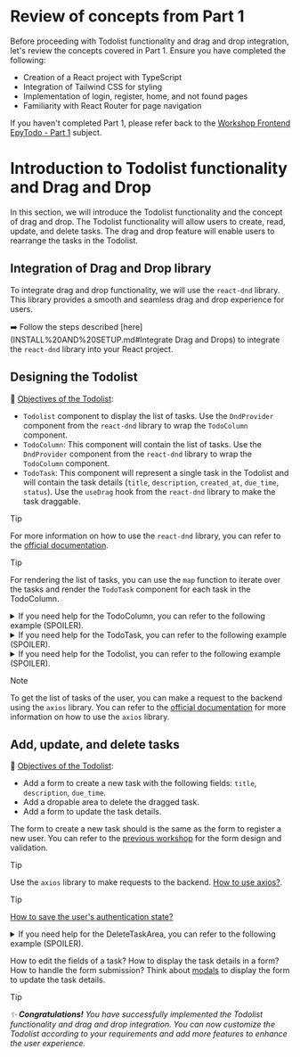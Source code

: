 # Review of concepts from Part 1
Before proceeding with Todolist functionality and drag and drop integration, let's review the concepts covered in Part 1. Ensure you have completed the following:

- Creation of a React project with TypeScript  
- Integration of Tailwind CSS for styling  
- Implementation of login, register, home, and not found pages  
- Familiarity with React Router for page navigation  

If you haven't completed Part 1, please refer back to the [Workshop Frontend EpyTodo - Part 1](../part1/SUBJECT.md) subject.

# Introduction to Todolist functionality and Drag and Drop

In this section, we will introduce the Todolist functionality and the concept of drag and drop. The Todolist functionality will allow users to create, read, update, and delete tasks. The drag and drop feature will enable users to rearrange the tasks in the Todolist.

## Integration of Drag and Drop library

To integrate drag and drop functionality, we will use the `react-dnd` library. This library provides a smooth and seamless drag and drop experience for users.

:arrow_right: Follow the steps described [here](INSTALL%20AND%20SETUP.md#Integrate Drag and Drops) to integrate the `react-dnd` library into your React project.

## Designing the Todolist

:checkered_flag: <u>Objectives of the Todolist</u>:
- ``Todolist`` component to display the list of tasks. Use the `DndProvider` component from the `react-dnd` library to wrap the `TodoColumn` component.
- ``TodoColumn``: This component will contain the list of tasks. Use the `DndProvider` component from the `react-dnd` library to wrap the `TodoColumn` component.
- ``TodoTask``: This component will represent a single task in the Todolist and will contain the task details (``title``, ``description``, ``created_at``, ``due_time``, ``status``). Use the `useDrag` hook from the `react-dnd` library to make the task draggable.


> [!TIP]
> For more information on how to use the `react-dnd` library, you can refer to the [official documentation](https://www.npmjs.com/package/react-dnd).

> [!TIP]
> For rendering the list of tasks, you can use the ``map`` function to iterate over the tasks and render the ``TodoTask`` component for each task in the TodoColumn.

<details>
  <summary>If you need help for the TodoColumn, you can refer to the following example (SPOILER).</summary>

    ```tsx
    import React from 'react';
    import TodoTask from './TodoTask';
    import { DndProvider, useDrag, useDrop } from 'react-dnd';
    import { HTML5Backend } from 'react-dnd-html5-backend';

    interface Task {
      id: number;
      title: string;
      description: string;
      created_at: string;
      due_time: string;
      status: string;
    }

    interface TodoColumnProps {
      tasks: Task[];
      status: string;
      onMoveTask: (taskId: number, status: string) => void;
      onDragStart: (taskId: number) => void;
      onDragEnd: () => void;
    };

    const TodoColumn: React.FC<TodoColumnProps> = ({ tasks, status, onMoveTask, onDragStart, onDragEnd }) => {
      const [{ isOver }, drop] = useDrop({
        accept: 'task',
        drop: (item: Task) => onMoveTask(item.id, status),
        collect: (monitor) => ({
          isOver: !!monitor.isOver(),
        }),
      });

      return (
        <div ref={drop} className='w-1/3 p-4 border-2 border-gray-300 rounded-md'>
          <h2 className='text-lg font-bold'>{status}</h2>
          {tasks.map((task, index) => (
            <TodoTask
              key={task.id}
              task={task}
              index={index}
              onDragStart={onDragStart}
              onDragEnd={onDragEnd}
            />
          ))}
        </div>
      );
    };

    export default TodoColumn;
    ```
</details>

<details>
  <summary>If you need help for the TodoTask, you can refer to the following example (SPOILER).</summary>

    ```tsx
    import React from 'react';
    import { useDrag } from 'react-dnd';

    interface Task {
      id: number;
      title: string;
      description: string;
      created_at: string;
      due_time: string;
      status: string;
    }

    interface TodoTaskProps {
      task: Task;
      index: number;
      onDragStart: (taskId: number) => void;
      onDragEnd: () => void;
    }

    const TodoTask: React.FC<TodoTaskProps> = ({ task, index, onDragStart, onDragEnd }) => {
      const [{ isDragging }, drag] = useDrag({
        type: 'task',
        item: { id: task.id, index },
        begin: () => onDragStart(task.id),
        end: () => onDragEnd(),
        collect: (monitor) => ({
          isDragging: !!monitor.isDragging(),
        }),
      });

      return (
        <div>
            { /* Your task card */ }
        </div>
      );
    };

    export default TodoTask;
    ```
</details>

<details>
  <summary>If you need help for the Todolist, you can refer to the following example (SPOILER).</summary>

    ```tsx
    import React, { useState } from 'react';
    import TodoColumn from './TodoColumn';

    interface Task {
      id: number;
      title: string;
      description: string;
      created_at: string;
      due_time: string;
      status: string;
    }

    const Todolist: React.FC = () => {
      const [tasks, setTasks] = useState<Task[]>([]); // You can create some tasks here to test the Todolist before implementing the backend calls

      const onMoveTask = (taskId: number, status: string) => {
        // Move the task to the new status
      };

      const onDragStart = (taskId: number) => {
        // Set the dragging task
      };

      const onDragEnd = () => {
        // Reset the dragging task
      };

      return (
        <DndProvider backend={HTML5Backend}>
          <div className='flex justify-center space-x-4'>
            <TodoColumn
              tasks={tasks.filter((task) => task.status === 'todo')}
              status='Todo'
              onMoveTask={onMoveTask}
              onDragStart={onDragStart}
              onDragEnd={onDragEnd}
            />
            <TodoColumn
              tasks={tasks.filter((task) => task.status === 'in-progress')}
              status='In Progress'
              onMoveTask={onMoveTask}
              onDragStart={onDragStart}
              onDragEnd={onDragEnd}
            />
            <TodoColumn
              tasks={tasks.filter((task) => task.status === 'done')}
              status='Done'
              onMoveTask={onMoveTask}
              onDragStart={onDragStart}
              onDragEnd={onDragEnd}
            />
          </div>
        </DndProvider>
      );
    };

    export default Todolist;
    ```
</details>

> [!NOTE]
> To get the list of tasks of the user, you can make a request to the backend using the `axios` library. You can refer to the [official documentation](https://www.npmjs.com/package/axios) for more information on how to use the `axios` library.


## Add, update, and delete tasks

:checkered_flag: <u>Objectives of the Todolist</u>:
- Add a form to create a new task with the following fields: ``title``, ``description``, ``due_time``.
- Add a dropable area to delete the dragged task.
- Add a form to update the task details.

The form to create a new task should is the same as the form to register a new user. You can refer to the [previous workshop](../part%201/SUBJECT.md#register-page) for the form design and validation.

> [!TIP]
> Use the `axios` library to make requests to the backend. [How to use axios?](USEFUL%20RESOURCES.md#axios).

> [!TIP]
> [How to save the user's authentication state?](USEFUL%20RESOURCES.md#how-to-save-the-users-authentication-state)

<details>
  <summary>If you need help for the DeleteTaskArea, you can refer to the following example (SPOILER).</summary>

```tsx
    import React from 'react';
    import axios from 'axios';

    interface Task {
      id: number;
      title: string;
      description: string;
      due_time: string;
    }

    interface DeleteTaskAreaProps {
      onDropToDelete: (taskId: number) => void;
    }

    const DeleteTaskArea: React.FC<DeleteTaskAreaProps> = ({ onDropToDelete }) => {
      const [{ isOver }, drop] = useDrop({
        accept: 'task',
        drop: (item: Task) => onDropToDelete(item.id),
        collect: (monitor) => ({
          isOver: !!monitor.isOver(),
        }),
      });

      return (
        <div ref={drop} className='w-1/3 p-4 border-2 border-gray-300 rounded-md'>
          <h2 className='text-lg font-bold'>Delete</h2>
        </div>
      );
    };

    export default DeleteTaskArea;
```
</details>

How to edit the fields of a task? How to display the task details in a form? How to handle the form submission? Think about [modals](USEFUL%20RESOURCES.md#modals) to display the form to update the task details.

> [!TIP]
> _:sparkles: **Congratulations!** You have successfully implemented the Todolist functionality and drag and drop integration. You can now customize the Todolist according to your requirements and add more features to enhance the user experience._